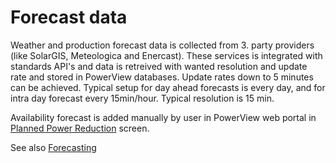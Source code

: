 # Forecast data

Weather and production forecast data is collected from 3. party providers (like SolarGIS, Meteologica and Enercast).
These services is integrated with standards API's and data is retreived with wanted resolution and update rate and stored in PowerView databases.
Update rates down to 5 minutes can be achieved. 
Typical setup for day ahead forecasts is every day, and for intra day forecast every 15min/hour.
Typical resolution is 15 min.

Availability forecast is added manually by user in PowerView web portal in [Planned Power Reduction](../../user_interfaces/Forecasting/Planned%20Power%20Reduction/Planned%20Power%20Reduction.md) screen. 

See also [Forecasting](../../user_interfaces/Forecasting/Forecasting.md)